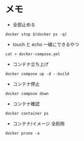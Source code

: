 # メモ

- 全部止める
```
docker stop $(docker ps -q)
```

- touch と echo 一緒にできるやつ
```
cat > docker-compose.yml
```

- コンテナ立ち上げ
```
docker compose up -d --build
```

- コンテナ停止
```
docker compose down
```

- コンテナ確認
```
docker container ps
```

- コンテナ/イメージ 全削除
```
docker prune -a
```
